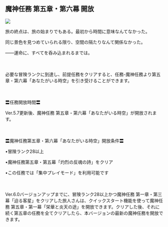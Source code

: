 ## 魔神任務 第五章・第六幕 開放
<img src="https://sdk.hoyoverse.com/upload/ann/2025/05/29/e682ec49d6b7c5e9d991f5ae9eb07f08_8889416529437533277.jpg">
<p style="white-space: pre-wrap;">旅の終点は、旅の始まりでもある。最初から時間に意味なんてなかった。</p><p style="white-space: pre-wrap;">同じ景色を見つめていられる限り、空間の隔たりなんて関係なかった。</p><p style="white-space: pre-wrap;">——運命に、すべてを呑み込まれるまでは。</p><p style="white-space: pre-wrap; min-height: 1.5em;"></p><p style="white-space: pre-wrap;">必要な冒険ランクに到達し、前提任務をクリアすると、任務-魔神任務より第五章・第六幕「あなたがいる時空」を引き受けることができます。</p><p style="white-space: pre-wrap; min-height: 1.5em;"></p><p style="white-space: pre-wrap;">〓任務開放時間〓</p><p style="white-space: pre-wrap;">Ver.5.7更新後、魔神任務 第五章・第六幕「あなたがいる時空」が開放されます。</p><p style="white-space: pre-wrap; min-height: 1.5em;"></p><p style="white-space: pre-wrap;">〓魔神任務第五章・第六幕「あなたがいる時空」開放条件〓</p><p style="white-space: pre-wrap;">•冒険ランク28以上</p><p style="white-space: pre-wrap;">•魔神任務第五章・第五幕「灼烈の反魂の詩」をクリア</p><p style="white-space: pre-wrap;">•この任務では「集中プレイモード」を利用可能です</p><p style="white-space: pre-wrap; min-height: 1.5em;"></p><p style="white-space: pre-wrap;">Ver.6.0バージョンアップまでに、冒険ランク28以上かつ魔神任務 第一章・第三幕「迫る客星」をクリアした旅人さんは、クイックスタート機能を使って魔神任務 第五章・第一幕「栄華と炎天の途」を開放できます。クリアした後、それに続く第五章の任務を全てクリアしたら、本バージョンの最新の魔神任務を開放できます。</p>
